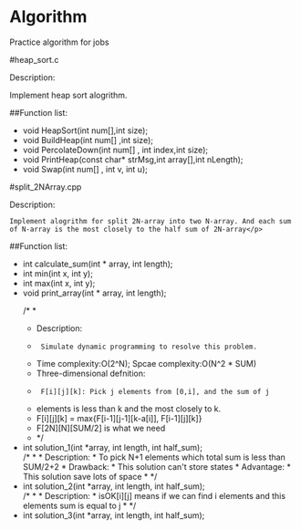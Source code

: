 Algorithm
======

Practice algorithm for jobs

#heap_sort.c
<p>Description:	 

Implement heap sort alogrithm.<p>

##Function list:
<ul>
<li>void HeapSort(int num[],int size);</li>
<li>void BuildHeap(int num[] ,int size);</li>
<li>void PercolateDown(int num[] , int index,int size);</li>
<li>void PrintHeap(const char* strMsg,int array[],int nLength);</li>
<li>void Swap(int num[] , int v, int u);</li>
</ul>

#split_2NArray.cpp
<p>Description:

	Implement alogrithm for split 2N-array into two N-array. And each sum of N-array is the most closely to the half sum of 2N-array</p>
##Function list:
<ul>
<li>int calculate_sum(int * array, int length);</li>
<li>int min(int x, int y);</li>
<li>int max(int x, int y);</li>
<li>void print_array(int * array, int length);</li>

/* *
 * Description:
 * 		Simulate dynamic programming to resolve this problem.
 * Time complexity:O(2^N); Spcae complexity:O(N^2 * SUM)
 * Three-dimensional defnition:
 * 		F[i][j][k]: Pick j elements from [0,i], and the sum of j 
 * 	elements is less than k and the most closely to k.
 * 	F[i][j][k] = max{F[i-1][j-1][k-a[i]], F[i-1][j][k]}
 * 	F[2N][N][SUM/2] is what we need
 * */
<li>int solution_1(int *array, int length, int half_sum);</li>
/* *
 * Description:
 * 	To pick N+1 elements which total sum is less than SUM/2+2
 * Drawback:
 * 	This solution can't store states
 * Advantage:
 * 	This solution save lots of space
 * */
<li>int solution_2(int *array, int length, int half_sum);</li>
/* *
 * Description:
 * 	isOK[i][j] means if we can find i elements and this elements sum is equal to j		
 * */
<li>int solution_3(int *array, int length, int half_sum);</li>
</ul>
